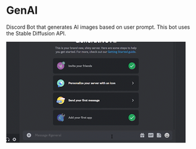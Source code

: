 # GenAI
Discord Bot that generates AI images based on user prompt.
This bot uses the Stable Diffusion API.

![](genAI.gif)